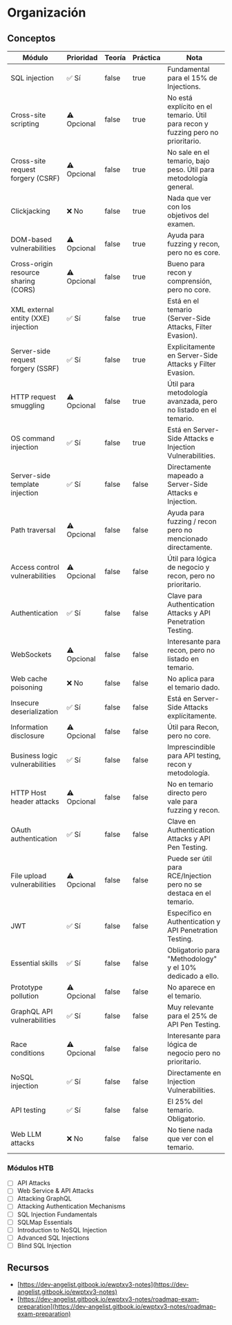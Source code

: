 # Organización

## Conceptos

<table><thead><tr><th>Módulo</th><th>Prioridad</th><th data-type="checkbox">Teoría</th><th data-type="checkbox">Práctica</th><th>Nota</th></tr></thead><tbody><tr><td>SQL injection</td><td>✅ Sí</td><td>false</td><td>true</td><td>Fundamental para el 15% de Injections.</td></tr><tr><td>Cross-site scripting</td><td>⚠️ Opcional</td><td>false</td><td>true</td><td>No está explícito en el temario. Útil para recon y fuzzing pero no prioritario.</td></tr><tr><td>Cross-site request forgery (CSRF)</td><td>⚠️ Opcional</td><td>false</td><td>true</td><td>No sale en el temario, bajo peso. Útil para metodología general.</td></tr><tr><td>Clickjacking</td><td>❌ No</td><td>false</td><td>true</td><td>Nada que ver con los objetivos del examen.</td></tr><tr><td>DOM-based vulnerabilities</td><td>⚠️ Opcional</td><td>false</td><td>true</td><td>Ayuda para fuzzing y recon, pero no es core.</td></tr><tr><td>Cross-origin resource sharing (CORS)</td><td>⚠️ Opcional</td><td>false</td><td>true</td><td>Bueno para recon y comprensión, pero no core.</td></tr><tr><td>XML external entity (XXE) injection</td><td>✅ Sí</td><td>false</td><td>true</td><td>Está en el temario (Server-Side Attacks, Filter Evasion).</td></tr><tr><td>Server-side request forgery (SSRF)</td><td>✅ Sí</td><td>false</td><td>true</td><td>Explicitamente en Server-Side Attacks y Filter Evasion.</td></tr><tr><td>HTTP request smuggling</td><td>⚠️ Opcional</td><td>false</td><td>true</td><td>Útil para metodología avanzada, pero no listado en el temario.</td></tr><tr><td>OS command injection</td><td>✅ Sí</td><td>false</td><td>true</td><td>Está en Server-Side Attacks e Injection Vulnerabilities.</td></tr><tr><td>Server-side template injection</td><td>✅ Sí</td><td>false</td><td>false</td><td>Directamente mapeado a Server-Side Attacks e Injection.</td></tr><tr><td>Path traversal</td><td>⚠️ Opcional</td><td>false</td><td>false</td><td>Ayuda para fuzzing / recon pero no mencionado directamente.</td></tr><tr><td>Access control vulnerabilities</td><td>⚠️ Opcional</td><td>false</td><td>false</td><td>Útil para lógica de negocio y recon, pero no prioritario.</td></tr><tr><td>Authentication</td><td>✅ Sí</td><td>false</td><td>false</td><td>Clave para Authentication Attacks y API Penetration Testing.</td></tr><tr><td>WebSockets</td><td>⚠️ Opcional</td><td>false</td><td>false</td><td>Interesante para recon, pero no listado en temario.</td></tr><tr><td>Web cache poisoning</td><td>❌ No</td><td>false</td><td>false</td><td>No aplica para el temario dado.</td></tr><tr><td>Insecure deserialization</td><td>✅ Sí</td><td>false</td><td>false</td><td>Está en Server-Side Attacks explícitamente.</td></tr><tr><td>Information disclosure</td><td>⚠️ Opcional</td><td>false</td><td>false</td><td>Útil para Recon, pero no core.</td></tr><tr><td>Business logic vulnerabilities</td><td>✅ Sí</td><td>false</td><td>false</td><td>Imprescindible para API testing, recon y metodología.</td></tr><tr><td>HTTP Host header attacks</td><td>⚠️ Opcional</td><td>false</td><td>false</td><td>No en temario directo pero vale para fuzzing y recon.</td></tr><tr><td>OAuth authentication</td><td>✅ Sí</td><td>false</td><td>false</td><td>Clave en Authentication Attacks y API Pen Testing.</td></tr><tr><td>File upload vulnerabilities</td><td>⚠️ Opcional</td><td>false</td><td>false</td><td>Puede ser útil para RCE/Injection pero no se destaca en el temario.</td></tr><tr><td>JWT</td><td>✅ Sí</td><td>false</td><td>false</td><td>Específico en Authentication y API Penetration Testing.</td></tr><tr><td>Essential skills</td><td>✅ Sí</td><td>false</td><td>false</td><td>Obligatorio para "Methodology" y el 10% dedicado a ello.</td></tr><tr><td>Prototype pollution</td><td>⚠️ Opcional</td><td>false</td><td>false</td><td>No aparece en el temario.</td></tr><tr><td>GraphQL API vulnerabilities</td><td>✅ Sí</td><td>false</td><td>false</td><td>Muy relevante para el 25% de API Pen Testing.</td></tr><tr><td>Race conditions</td><td>⚠️ Opcional</td><td>false</td><td>false</td><td>Interesante para lógica de negocio pero no prioritario.</td></tr><tr><td>NoSQL injection</td><td>✅ Sí</td><td>false</td><td>false</td><td>Directamente en Injection Vulnerabilities.</td></tr><tr><td>API testing</td><td>✅ Sí</td><td>false</td><td>false</td><td>El 25% del temario. Obligatorio.</td></tr><tr><td>Web LLM attacks</td><td>❌ No</td><td>false</td><td>false</td><td>No tiene nada que ver con el temario.</td></tr></tbody></table>

### Módulos HTB

* [ ] API Attacks
* [ ] Web Service & API Attacks
* [ ] Attacking GraphQL
* [ ] Attacking Authentication Mechanisms
* [ ] SQL Injection Fundamentals
* [ ] SQLMap Essentials
* [ ] Introduction to NoSQL Injection
* [ ] Advanced SQL Injections
* [ ] Blind SQL Injection

## Recursos

* [https://dev-angelist.gitbook.io/ewptxv3-notes](https://dev-angelist.gitbook.io/ewptxv3-notes)
* [https://dev-angelist.gitbook.io/ewptxv3-notes/roadmap-exam-preparation](https://dev-angelist.gitbook.io/ewptxv3-notes/roadmap-exam-preparation)
